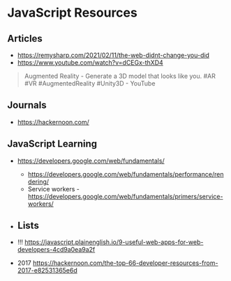 # JavaScript Resources

## Articles

* https://remysharp.com/2021/02/11/the-web-didnt-change-you-did
* https://www.youtube.com/watch?v=dCEGx-thXD4
> Augmented Reality - Generate a 3D model that looks like you. #AR #VR #AugmentedReality #Unity3D - YouTube

## Journals

* https://hackernoon.com/

## JavaScript Learning

* https://developers.google.com/web/fundamentals/
	* https://developers.google.com/web/fundamentals/performance/rendering/
	* Service workers - https://developers.google.com/web/fundamentals/primers/service-workers/

* ## Lists

* !!! https://javascript.plainenglish.io/9-useful-web-apps-for-web-developers-4cd9a0ea9a2f
* 2017 https://hackernoon.com/the-top-66-developer-resources-from-2017-e82531365e6d


